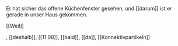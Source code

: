 Er hat sicher das offene Küchenfenster gesehen, und [[darum]] ist er gerade in unser Haus gekommen.

[[Weil]]

, [[deshalb]], [[11 08]], [[bald]], [[da]], [[Konnektivpartikeln]]